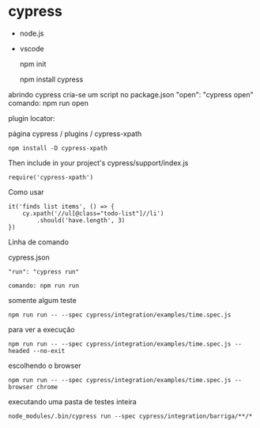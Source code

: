 # cypress

- node.js
- vscode

    npm init

    npm install cypress

abrindo cypress
cria-se um script no package.json
"open": "cypress open"
comando: npm run open

plugin locator:

página cypress / plugins / cypress-xpath

    npm install -D cypress-xpath

Then include in your project's cypress/support/index.js

    require('cypress-xpath')

Como usar

    it('finds list items', () => {
        cy.xpath('//ul[@class="todo-list"]//li')
            .should('have.length', 3)
    })


Linha de comando

cypress.json

    "run": "cypress run"

    comando: npm run run

somente algum teste

    npm run run -- --spec cypress/integration/examples/time.spec.js

para ver a execução

    npm run run -- --spec cypress/integration/examples/time.spec.js --headed --no-exit

escolhendo o browser

    npm run run -- --spec cypress/integration/examples/time.spec.js --browser chrome

executando uma pasta de testes inteira

    node_modules/.bin/cypress run --spec cypress/integration/barriga/**/*
